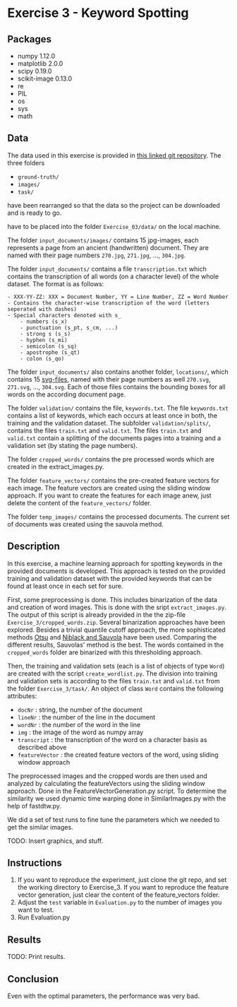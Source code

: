 # Exercise 3 - Keyword Spotting


## Packages
- numpy 1.12.0
- matplotlib 2.0.0
- scipy 0.19.0
- scikit-image 0.13.0
- re
- PIL
- os
- sys
- math

## Data
The data used in this exercise is provided in [this linked git repository](https://github.com/lunactic/PatRec17_KWS_Data). The three folders
- `ground-truth/`
- `images/`
- `task/`

have been rearranged so that the data so the project can be downloaded and is ready to go.


have to be placed into the folder `Exercise_03/data/` on the local machine.

The folder `input_documents/images/` contains 15 jpg-images, each represents a page from an ancient (handwritten) document. They are named with their page numbers `270.jpg`, `271.jpg`, ..., `304.jpg`.

The folder `input_documents/` contains a file `transcription.txt` which contains the transcription of all words (on a character level) of the whole dataset. The format is as follows:

	- XXX-YY-ZZ: XXX = Document Number, YY = Line Number, ZZ = Word Number
	- Contains the character-wise transcription of the word (letters seperated with dashes)
	- Special characters denoted with s_
		- numbers (s_x)
		- punctuation (s_pt, s_cm, ...)
		- strong s (s_s)
		- hyphen (s_mi)
		- semicolon (s_sq)
		- apostrophe (s_qt)
		- colon (s_qo)

The folder `input_documents/` also contains another folder, `locations/`, which contains 15 [svg-files](https://de.wikipedia.org/wiki/Scalable_Vector_Graphics), named with their page numbers as well `270.svg`, `271.svg`, ..., `304.svg`.
Each of those files contains the bounding boxes for all words on the according document page.

The folder `validation/` contains the file, `keywords.txt`. The file `keywords.txt` contains a list of keywords, which each occurs at least once in both, the training and the validation dataset.
The subfolder  `validation/splits/`, contains the files `train.txt` and `valid.txt`. The files `train.txt` and `valid.txt` contain a splitting of the documents pages into a training and a validation set (by stating the page numbers).

The folder `cropped_words/`  contains the pre processed words which are created in the extract_images.py.

The folder `feature_vectors/` contains the pre-created feature vectors for each image. The feature vectors are created using the sliding window approach. If you want to create the features for each image anew, just delete the content of the `feature_vectors/` folder.

The folder `temp_images/` contains the processed documents. The current set of documents was created using the sauvola method.

## Description
In this exercise, a machine learning approach for spotting keywords in the provided documents is developed. This approach is tested on the provided training and validation dataset with the provided keywords that can be found at least once in each set for sure.

First, some preprocessing is done. This includes binarization of the data and creation of word images. This is done with the sript `extract_images.py`. The output of this script is already provided in the the zip-file `Exercise_3/cropped_words.zip`. Several binarization approaches
have been explored. Besides a trivial quantile cutoff approach, the more sophisticated methods [Otsu](https://en.wikipedia.org/wiki/Otsu's_method) and [Niblack and Sauvola](http://scikit-image.org/docs/dev/auto_examples/segmentation/plot_niblack_sauvola.html) have been used. Comparing
the different results, Sauvolas' method is the best. The words contained in the `cropped_words` folder are binarized with this thresholding approach.

Then, the training and validation sets (each is a list of objects of type `Word`) are created with the script `create_wordlist.py`. The division into training and validation sets is according to the files `train.txt` and `valid.txt` from the folder `Exercise_3/task/`. An object of class `Word` contains the following attributes:

- `docNr` : string, the number of the document
- `lineNr` : the number of the line in the document
- `wordNr` : the number of the word in the line
- `img` : the image of the word as numpy array
- `transcript` : the transcription of the word on a character basis as described above
- `featureVector` : the created feature vectors of the word, using sliding window approach


The preprocessed images and the cropped words are then used and analyzed by calculating the featureVectors using the sliding window approach. Done in the FeatureVectorGeneration.py script.
To determine the similarity we used dynamic time warping done in SimilarImages.py with the help of fastdtw.py.

We did a set of test runs to fine tune the parameters which we needed to get the similar images.

TODO: Insert graphics, and stuff.

## Instructions
1. If you want to reproduce the experiment, just clone the git repo, and set the working directory to Exercise_3. If you want to reproduce the feature vector generation, just clear the content of the feature_vectors folder.
2. Adjust the `test` variable in `Evaluation.py` to the number of images you want to test.
3. Run Evaluation.py



## Results
TODO: Print results.


## Conclusion
Even with the optimal parameters, the performance was very bad.
